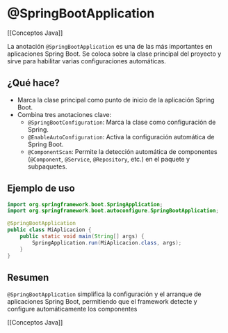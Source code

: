 # @SpringBootApplication

[[Conceptos Java]]

La anotación `@SpringBootApplication` es una de las más importantes en aplicaciones Spring Boot. Se coloca sobre la clase principal del proyecto y sirve para habilitar varias configuraciones automáticas.

## ¿Qué hace?

- Marca la clase principal como punto de inicio de la aplicación Spring Boot.
- Combina tres anotaciones clave:
  - `@SpringBootConfiguration`: Marca la clase como configuración de Spring.
  - `@EnableAutoConfiguration`: Activa la configuración automática de Spring Boot.
  - `@ComponentScan`: Permite la detección automática de componentes (`@Component`, `@Service`, `@Repository`, etc.) en el paquete y subpaquetes.

## Ejemplo de uso

```java
import org.springframework.boot.SpringApplication;
import org.springframework.boot.autoconfigure.SpringBootApplication;

@SpringBootApplication
public class MiAplicacion {
    public static void main(String[] args) {
        SpringApplication.run(MiAplicacion.class, args);
    }
}
```

## Resumen

`@SpringBootApplication` simplifica la configuración y el arranque de aplicaciones Spring Boot, permitiendo que el framework detecte y configure automáticamente los componentes

[[Conceptos Java]]
